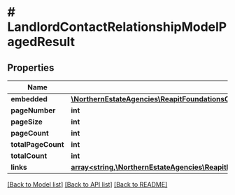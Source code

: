 # # LandlordContactRelationshipModelPagedResult

## Properties

Name | Type | Description | Notes
------------ | ------------- | ------------- | -------------
**embedded** | [**\NorthernEstateAgencies\ReapitFoundationsClient\Model\InlineResponse20020Embedded[]**](InlineResponse20020Embedded.md) |  | [optional]
**pageNumber** | **int** |  | [optional]
**pageSize** | **int** |  | [optional]
**pageCount** | **int** |  | [optional]
**totalPageCount** | **int** |  | [optional]
**totalCount** | **int** |  | [optional]
**links** | [**array<string,\NorthernEstateAgencies\ReapitFoundationsClient\Model\InlineResponse200Links>**](InlineResponse200Links.md) |  | [optional]

[[Back to Model list]](../../README.md#models) [[Back to API list]](../../README.md#endpoints) [[Back to README]](../../README.md)
